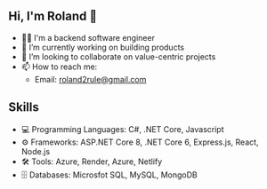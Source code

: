<!--
**rolandexplore93/rolandexplore93** is a ✨ _special_ ✨ repository because its `README.md` (this file) appears on your GitHub profile.

Here are some ideas to get you started:

- 🔭 I’m currently working on ...
- 🌱 I’m currently learning ...
- 👯 I’m looking to collaborate on ...
- 🤔 I’m looking for help with ...
- 💬 Ask me about ...
- 📫 How to reach me: ...
- 😄 Pronouns: ...
- ⚡ Fun fact: ...
-->


## Hi, I'm Roland 👋

- 👨‍💻 I'm a backend software engineer
- 🔭 I’m currently working on building products
- 🌱 I’m looking to collaborate on value-centric projects
- 📫 How to reach me: 
  - Email: roland2rule@gmail.com

## Skills

- 💻 Programming Languages: C#, .NET Core, Javascript
- ⚙️ Frameworks: ASP.NET Core 8, .NET Core 6, Express.js, React, Node.js
- 🛠 Tools: Azure, Render, Azure, Netlify
- 🗄️ Databases: Microsfot SQL, MySQL, MongoDB
